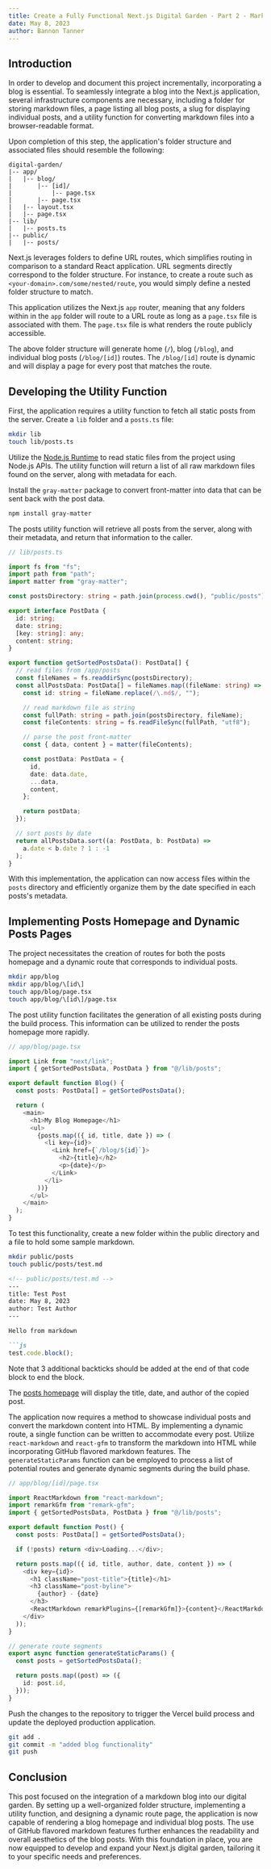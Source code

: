 ```yaml
---
title: Create a Fully Functional Next.js Digital Garden - Part 2 - Markdown Blog
date: May 8, 2023
author: Bannon Tanner
---
```


## Introduction

In order to develop and document this project incrementally, incorporating a blog is essential. To seamlessly integrate a blog into the Next.js application, several infrastructure components are necessary, including a folder for storing markdown files, a page listing all blog posts, a slug for displaying individual posts, and a utility function for converting markdown files into a browser-readable format.

Upon completion of this step, the application's folder structure and associated files should resemble the following:

```
digital-garden/
|-- app/
|   |-- blog/
|       |-- [id]/
|           |-- page.tsx
|       |-- page.tsx
|   |-- layout.tsx
|   |-- page.tsx
|-- lib/
|   |-- posts.ts
|-- public/
|   |-- posts/
```

Next.js leverages folders to define URL routes, which simplifies routing in comparison to a standard React application. URL segments directly correspond to the folder structure. For instance, to create a route such as `<your-domain>.com/some/nested/route`, you would simply define a nested folder structure to match.

This application utilizes the Next.js `app` router, meaning that any folders within in the `app` folder will route to a URL route as long as a `page.tsx` file is associated with them. The `page.tsx` file is what renders the route publicly accessible.

The above folder structure will generate home (`/`), blog (`/blog`), and individual blog posts (`/blog/[id]`) routes. The `/blog/[id]` route is dynamic and will display a page for every post that matches the route.


## Developing the Utility Function

First, the application requires a utility function to fetch all static posts from the server. Create a `lib` folder and a `posts.ts` file:

```bash
mkdir lib
touch lib/posts.ts
```

Utilize the [Node.js Runtime](https://nextjs.org/docs/app/building-your-application/rendering/edge-and-nodejs-runtimes#nodejs-runtime) to read static files from the project using Node.js APIs. The utility function will return a list of all raw markdown files found on the server, along with metadata for each.

Install the `gray-matter` package to convert front-matter into data that can be sent back with the post data.

```bash
npm install gray-matter
```

The posts utility function will retrieve all posts from the server, along with their metadata, and return that information to the caller.

```ts
// lib/posts.ts

import fs from "fs";
import path from "path";
import matter from "gray-matter";

const postsDirectory: string = path.join(process.cwd(), "public/posts");

export interface PostData {
  id: string;
  date: string;
  [key: string]: any;
  content: string;
}

export function getSortedPostsData(): PostData[] {
  // read files from /app/posts
  const fileNames = fs.readdirSync(postsDirectory);
  const allPostsData: PostData[] = fileNames.map((fileName: string) => {
    const id: string = fileName.replace(/\.md$/, "");

    // read markdown file as string
    const fullPath: string = path.join(postsDirectory, fileName);
    const fileContents: string = fs.readFileSync(fullPath, "utf8");

    // parse the post front-matter
    const { data, content } = matter(fileContents);

    const postData: PostData = {
      id,
      date: data.date,
      ...data,
      content,
    };

    return postData;
  });

  // sort posts by date
  return allPostsData.sort((a: PostData, b: PostData) =>
    a.date < b.date ? 1 : -1
  );
}

```

With this implementation, the application can now access files within the `posts` directory and efficiently organize them by the date specified in each posts's metadata.


## Implementing Posts Homepage and Dynamic Posts Pages

The project necessitates the creation of routes for both the posts homepage and a dynamic route that corresponds to individual posts.

```bash
mkdir app/blog
mkdir app/blog/\[id\]
touch app/blog/page.tsx
touch app/blog/\[id\]/page.tsx
```

The post utility function facilitates the generation of all existing posts during the build process. This information can be utilized to render the posts homepage more rapidly.

```ts
// app/blog/page.tsx

import Link from "next/link";
import { getSortedPostsData, PostData } from "@/lib/posts";

export default function Blog() {
  const posts: PostData[] = getSortedPostsData();

  return (
    <main>
      <h1>My Blog Homepage</h1>
      <ul>
        {posts.map(({ id, title, date }) => (
          <li key={id}>
            <Link href={`/blog/${id}`}>
              <h2>{title}</h2>
              <p>{date}</p>
            </Link>
          </li>
        ))}
      </ul>
    </main>
  );
}

```

To test this functionality, create a new folder within the public directory and a file to hold some sample markdown.

```bash
mkdir public/posts
touch public/posts/test.md
```

```md
<!-- public/posts/test.md -->
---
title: Test Post
date: May 8, 2023
author: Test Author
---

Hello from markdown

```js
test.code.block();
```

Note that 3 additional backticks should be added at the end of that code block to end the block.

The [posts homepage](`http://localhost:3000/blog`) will display the title, date, and author of the copied post.

The application now requires a method to showcase individual posts and convert the markdown content into HTML. By implementing a dynamic route, a single function can be written to accommodate every post. Utilize `react-markdown` and `react-gfm` to transform the markdown into HTML while incorporating GitHub flavored markdown features. The `generateStaticParams` function can be employed to process a list of potential routes and generate dynamic segments during the build phase.

```ts
// app/blog/[id]/page.tsx

import ReactMarkdown from "react-markdown";
import remarkGfm from "remark-gfm";
import { getSortedPostsData, PostData } from "@/lib/posts";

export default function Post() {
  const posts: PostData[] = getSortedPostsData();

  if (!posts) return <div>Loading...</div>;

  return posts.map(({ id, title, author, date, content }) => (
    <div key={id}>
      <h1 className="post-title">{title}</h1>
      <h3 className="post-byline">
        {author} - {date}
      </h3>
      <ReactMarkdown remarkPlugins={[remarkGfm]}>{content}</ReactMarkdown>
    </div>
  ));
}

// generate route segments
export async function generateStaticParams() {
  const posts = getSortedPostsData();

  return posts.map((post) => ({
    id: post.id,
  }));
}

```

Push the changes to the repository to trigger the Vercel build process and update the deployed production application.

```bash
git add .
git commit -m "added blog functionality"
git push
```


## Conclusion

This post focused on the integration of a markdown blog into our digital garden. By setting up a well-organized folder structure, implementing a utility function, and designing a dynamic route page, the application is now capable of rendering a blog homepage and individual blog posts. The use of GitHub flavored markdown features further enhances the readability and overall aesthetics of the blog posts. With this foundation in place, you are now equipped to develop and expand your Next.js digital garden, tailoring it to your specific needs and preferences.
